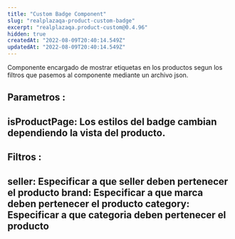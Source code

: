 ```yaml
---
title: "Custom Badge Component"
slug: "realplazaqa-product-custom-badge"
excerpt: "realplazaqa.product-custom@0.4.96"
hidden: true
createdAt: "2022-08-09T20:40:14.549Z"
updatedAt: "2022-08-09T20:40:14.549Z"
---
```

Componente encargado de mostrar etiquetas en los productos segun los filtros que pasemos al componente mediante un archivo json.

Parametros :
---
isProductPage: Los estilos del badge cambian dependiendo la vista del producto.
---

Filtros :
---
seller: Especificar a que seller deben pertenecer el producto
brand: Especificar a que marca deben pertenecer el producto
category: Especificar a que categoria deben pertenecer el producto
---